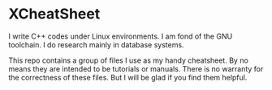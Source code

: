 XCheatSheet
=========

I write C++ codes under Linux environments.
I am fond of the GNU toolchain.
I do research mainly in database systems.

This repo contains a group of files I use as my handy cheatsheet.
By no means they are intended to be tutorials or manuals.
There is no warranty for the correctness of these files.
But I will be glad if you find them helpful.
